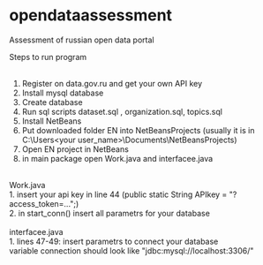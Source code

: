 # opendataassessment
Assessment of russian open data portal


Steps to run program </br>
</br>
1.	 Register on data.gov.ru and get your own API key</br>
2.	 Install mysql database</br>
3.	 Create database </br>
4.	 Run sql scripts dataset.sql , organization.sql, topics.sql</br>
5.	 Install NetBeans</br>
6.	 Put downloaded folder EN into NetBeansProjects (usually it is in C:\Users\<your user_name>\Documents\NetBeansProjects)</br>
7.	 Open EN project in NetBeans</br>
8.	 in main package open Work.java and interfacee.java</br>
</br>
Work.java</br>
1.	insert your api key in line 44 (public static String APIkey = "?access_token=...";)</br>
2.	in start_conn() insert all parametrs for your database</br>
</br>
interfacee.java</br>
1.	lines 47-49: insert parametrs to connect your database </br>
variable connection should look like "jdbc:mysql://localhost:3306/<database name>"
